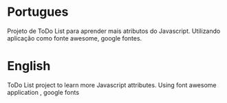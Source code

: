 # Portugues
Projeto de ToDo List para aprender mais atributos do Javascript. Utilizando aplicação como fonte awesome, google fontes.

# English
ToDo List project to learn more Javascript attributes.
Using font awesome application , google fonts
